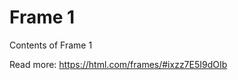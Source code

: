 <!DOCTYPE html> <html> <body> <h1>Frame 1</h1> <p>Contents of Frame 1</p> </body> </html>

Read more: https://html.com/frames/#ixzz7E5I9dOIb
